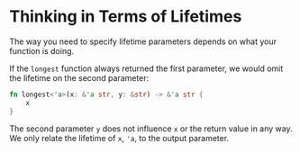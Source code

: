 # Thinking in Terms of Lifetimes

The way you need to specify lifetime parameters depends on what your function
is doing.

If the `longest` function always returned the first parameter, we would omit
the lifetime on the second parameter:

```rust
fn longest<'a>(x: &'a str, y: &str) -> &'a str {
    x
}
```

The second parameter `y` does not influence `x` or the return value in any way.
We only relate the lifetime of `x`, `'a`, to the output parameter.
